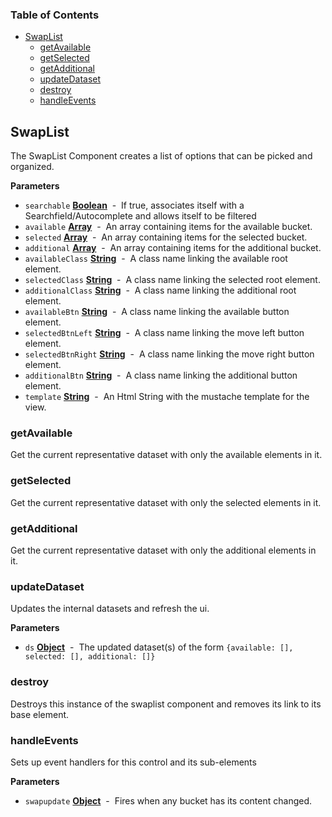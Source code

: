 <!-- Generated by documentation.js. Update this documentation by updating the source code. -->

### Table of Contents

-   [SwapList](#swaplist)
    -   [getAvailable](#getavailable)
    -   [getSelected](#getselected)
    -   [getAdditional](#getadditional)
    -   [updateDataset](#updatedataset)
    -   [destroy](#destroy)
    -   [handleEvents](#handleevents)

## SwapList

The SwapList Component creates a list of options that can be picked and organized.

**Parameters**

-   `searchable` **[Boolean](https://developer.mozilla.org/en-US/docs/Web/JavaScript/Reference/Global_Objects/Boolean)**  -  If true, associates itself with a Searchfield/Autocomplete and allows itself to be filtered
-   `available` **[Array](https://developer.mozilla.org/en-US/docs/Web/JavaScript/Reference/Global_Objects/Array)**  -  An array containing items for the available bucket.
-   `selected` **[Array](https://developer.mozilla.org/en-US/docs/Web/JavaScript/Reference/Global_Objects/Array)**  -   An array containing items for the selected bucket.
-   `additional` **[Array](https://developer.mozilla.org/en-US/docs/Web/JavaScript/Reference/Global_Objects/Array)**  -   An array containing items for the additional bucket.
-   `availableClass` **[String](https://developer.mozilla.org/en-US/docs/Web/JavaScript/Reference/Global_Objects/String)**  -  A class name linking the available root element.
-   `selectedClass` **[String](https://developer.mozilla.org/en-US/docs/Web/JavaScript/Reference/Global_Objects/String)**  -  A class name linking the selected root element.
-   `additionalClass` **[String](https://developer.mozilla.org/en-US/docs/Web/JavaScript/Reference/Global_Objects/String)**  -  A class name linking the additional root element.
-   `availableBtn` **[String](https://developer.mozilla.org/en-US/docs/Web/JavaScript/Reference/Global_Objects/String)**  -  A class name linking the available button element.
-   `selectedBtnLeft` **[String](https://developer.mozilla.org/en-US/docs/Web/JavaScript/Reference/Global_Objects/String)**  -   A class name linking the move left button element.
-   `selectedBtnRight` **[String](https://developer.mozilla.org/en-US/docs/Web/JavaScript/Reference/Global_Objects/String)**  -   A class name linking the move right button element.
-   `additionalBtn` **[String](https://developer.mozilla.org/en-US/docs/Web/JavaScript/Reference/Global_Objects/String)**  -   A class name linking the additional button element.
-   `template` **[String](https://developer.mozilla.org/en-US/docs/Web/JavaScript/Reference/Global_Objects/String)**  -  An Html String with the mustache template for the view.

### getAvailable

Get the current representative dataset with only the available elements in it.

### getSelected

Get the current representative dataset with only the selected elements in it.

### getAdditional

Get the current representative dataset with only the additional elements in it.

### updateDataset

Updates the internal datasets and refresh the ui.

**Parameters**

-   `ds` **[Object](https://developer.mozilla.org/en-US/docs/Web/JavaScript/Reference/Global_Objects/Object)**  -  The updated dataset(s) of the form `{available: [], selected: [], additional: []}`

### destroy

Destroys this instance of the swaplist component and removes its link to its base element.

### handleEvents

Sets up event handlers for this control and its sub-elements

**Parameters**

-   `swapupdate` **[Object](https://developer.mozilla.org/en-US/docs/Web/JavaScript/Reference/Global_Objects/Object)**  -  Fires when any bucket has its content changed.
